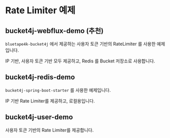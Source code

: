 # Rate Limiter 예제

## bucket4j-webflux-demo (추천)

`bluetape4k-bucket4j` 에서 제공하는 사용자 토큰 기반의 RateLimiter 를 사용한 예제입니다.

IP 기반, 사용자 토큰 기반 모두 제공하고, Redis 를 Bucket 저장소로 사용합니다.

## bucket4j-redis-demo

`bucket4j-spring-boot-starter` 를 사용한 예제입니다.

IP 기반 Rate Limiter를 제공하고, 로컬용입니다.

## bucket4j-user-demo

사용자 토큰 기반의 Rate Limiter를 제공합니다.
